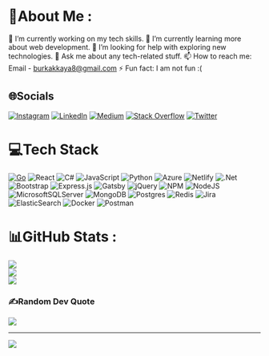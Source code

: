 
# 💫About Me :
🔭 I’m currently working on my tech skills.
🌱 I’m currently learning more about web development.
🤔 I’m looking for help with exploring new technologies.
💬 Ask me about any tech-related stuff.
📫 How to reach me: Email - burkakkaya8@gmail.com
⚡ Fun fact: I am not fun :(

## 🌐Socials
[![Instagram](https://img.shields.io/badge/Instagram-%23E4405F.svg?logo=Instagram&logoColor=white)](https://instagram.com/burkakkayaa) [![LinkedIn](https://img.shields.io/badge/LinkedIn-%230077B5.svg?logo=linkedin&logoColor=white)](https://linkedin.com/in/burak--akkaya) [![Medium](https://img.shields.io/badge/Medium-12100E?logo=medium&logoColor=white)](https://medium.com/@burkakkaya8) [![Stack Overflow](https://img.shields.io/badge/-Stackoverflow-FE7A16?logo=stack-overflow&logoColor=white)](https://stackoverflow.com/users/12030301) [![Twitter](https://img.shields.io/badge/Twitter-%231DA1F2.svg?logo=Twitter&logoColor=white)](https://twitter.com/burkakkayaa) 

# 💻Tech Stack
[![Go](https://img.shields.io/badge/--00ADD8?logo=go&logoColor=ffffff)](https://golang.org/) ![React](https://img.shields.io/badge/react-%2320232a.svg?style=for-the-badge&logo=react&logoColor=%2361DAFB)
![C#](https://img.shields.io/badge/c%23-%23239120.svg?style=for-the-badge&logo=c-sharp&logoColor=white) ![JavaScript](https://img.shields.io/badge/javascript-%23323330.svg?style=for-the-badge&logo=javascript&logoColor=%23F7DF1E) ![Python](https://img.shields.io/badge/python-3670A0?style=for-the-badge&logo=python&logoColor=ffdd54) ![Azure](https://img.shields.io/badge/azure-%230072C6.svg?style=for-the-badge&logo=azure-devops&logoColor=white) ![Netlify](https://img.shields.io/badge/netlify-%23000000.svg?style=for-the-badge&logo=netlify&logoColor=#00C7B7) ![.Net](https://img.shields.io/badge/.NET-5C2D91?style=for-the-badge&logo=.net&logoColor=white) ![Bootstrap](https://img.shields.io/badge/bootstrap-%23563D7C.svg?style=for-the-badge&logo=bootstrap&logoColor=white) ![Express.js](https://img.shields.io/badge/express.js-%23404d59.svg?style=for-the-badge&logo=express&logoColor=%2361DAFB) ![Gatsby](https://img.shields.io/badge/Gatsby-%23663399.svg?style=for-the-badge&logo=gatsby&logoColor=white) ![jQuery](https://img.shields.io/badge/jquery-%230769AD.svg?style=for-the-badge&logo=jquery&logoColor=white) ![NPM](https://img.shields.io/badge/NPM-%23000000.svg?style=for-the-badge&logo=npm&logoColor=white) ![NodeJS](https://img.shields.io/badge/node.js-6DA55F?style=for-the-badge&logo=node.js&logoColor=white)  ![MicrosoftSQLServer](https://img.shields.io/badge/Microsoft%20SQL%20Sever-CC2927?style=for-the-badge&logo=microsoft%20sql%20server&logoColor=white) ![MongoDB](https://img.shields.io/badge/MongoDB-%234ea94b.svg?style=for-the-badge&logo=mongodb&logoColor=white) ![Postgres](https://img.shields.io/badge/postgres-%23316192.svg?style=for-the-badge&logo=postgresql&logoColor=white) ![Redis](https://img.shields.io/badge/redis-%23DD0031.svg?style=for-the-badge&logo=redis&logoColor=white) ![Jira](https://img.shields.io/badge/jira-%230A0FFF.svg?style=for-the-badge&logo=jira&logoColor=white) ![ElasticSearch](https://img.shields.io/badge/-ElasticSearch-005571?style=for-the-badge&logo=elasticsearch) ![Docker](https://img.shields.io/badge/docker-%230db7ed.svg?style=for-the-badge&logo=docker&logoColor=white) ![Postman](https://img.shields.io/badge/Postman-FF6C37?style=for-the-badge&logo=postman&logoColor=white)
# 📊GitHub Stats :
![](https://github-readme-stats.vercel.app/api?username=akkayaburak&theme=react&hide_border=true&include_all_commits=false&count_private=true)<br/>
![](https://github-readme-streak-stats.herokuapp.com/?user=akkayaburak&theme=react&hide_border=true)<br/>
![](https://github-readme-stats.vercel.app/api/top-langs/?username=akkayaburak&theme=react&hide_border=true&include_all_commits=false&count_private=true&layout=compact)

### ✍️Random Dev Quote
![](https://quotes-github-readme.vercel.app/api?type=vetical&theme=gruvbox)

---
[![](https://visitcount.itsvg.in/api?id=akkayaburak&icon=0&color=12)](https://visitcount.itsvg.in)


